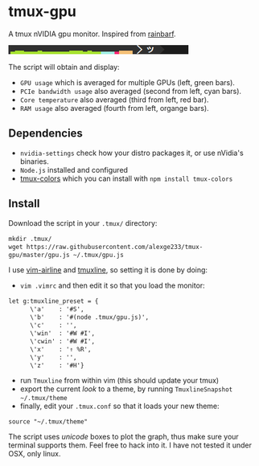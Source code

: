 # tmux-gpu

A tmux nVIDIA gpu monitor.
Inspired from [rainbarf](https://github.com/creaktive/rainbarf).

![tmux-gpu](https://github.com/alexge233/tmux-gpu/blob/master/tmux-gpu.png?raw=true)

The script will obtain and display:
- `GPU usage` which is averaged for multiple GPUs (left, green bars).
- `PCIe bandwidth usage` also averaged (second from left, cyan bars).
- `Core temperature` also averaged (third from left, red bar).
- `RAM usage` also averaged (fourth from left, organge bars).

## Dependencies

- `nvidia-settings` check how your distro packages it, or use nVidia's binaries.
- `Node.js` installed and configured
- [tmux-colors](https://github.com/alexge233/tmux-temp) which you can install with `npm install tmux-colors`

## Install

Download the script in your `.tmux/` directory:

```
mkdir .tmux/
wget https://raw.githubusercontent.com/alexge233/tmux-gpu/master/gpu.js ~/.tmux/gpu.js
```

I use [vim-airline](https://github.com/vim-airline/vim-airline) and
[tmuxline](https://github.com/edkolev/tmuxline.vim), so setting it is done
by doing:

- `vim .vimrc` and then edit it so that you load the monitor:

```
let g:tmuxline_preset = {
      \'a'    : '#S', 
      \'b'    : '#(node .tmux/gpu.js)',
      \'c'    : '',
      \'win'  : '#W #I',
      \'cwin' : '#W #I',
      \'x'    : '⇑ %R',
      \'y'    : '',
      \'z'    : '#H'}
```

- run `Tmuxline` from within vim (this should update your tmux)
- export the current *look* to a theme, by running `TmuxlineSnapshot ~/.tmux/theme`
- finally, edit your `.tmux.conf` so that it loads your new theme:

```
source "~/.tmux/theme"
```

The script uses *unicode* boxes to plot the graph, thus make sure your terminal supports them.
Feel free to hack into it.
I have not tested it under OSX, only linux.
